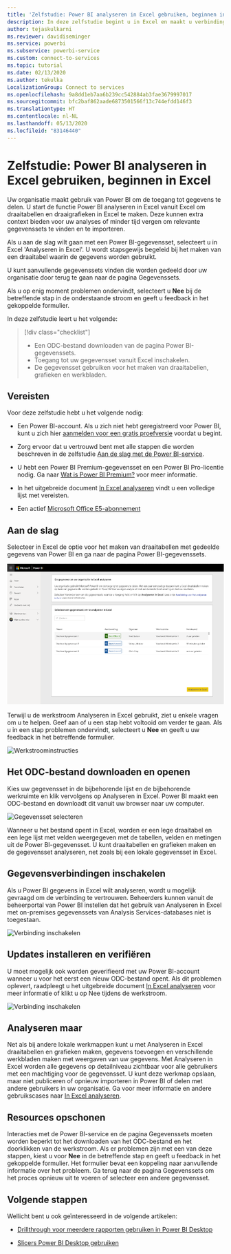 ```yaml
---
title: 'Zelfstudie: Power BI analyseren in Excel gebruiken, beginnen in Excel'
description: In deze zelfstudie begint u in Excel en maakt u verbinding met de pagina Power BI-gegevenssets om gegevenssets te importeren in Excel.
author: tejaskulkarni
ms.reviewer: davidiseminger
ms.service: powerbi
ms.subservice: powerbi-service
ms.custom: connect-to-services
ms.topic: tutorial
ms.date: 02/13/2020
ms.author: tekulka
LocalizationGroup: Connect to services
ms.openlocfilehash: 9a8dd1eb7aa6b239cc542884ab3fae3679997017
ms.sourcegitcommit: bfc2baf862aade6873501566f13c744efdd146f3
ms.translationtype: HT
ms.contentlocale: nl-NL
ms.lasthandoff: 05/13/2020
ms.locfileid: "83146440"
---
```

# <a name="tutorial-use-power-bi-analyze-in-excel-starting-in-excel"></a>Zelfstudie: Power BI analyseren in Excel gebruiken, beginnen in Excel

Uw organisatie maakt gebruik van Power BI om de toegang tot gegevens te delen. U start de functie Power BI analyseren in Excel vanuit Excel om draaitabellen en draaigrafieken in Excel te maken. Deze kunnen extra context bieden voor uw analyses of minder tijd vergen om relevante gegevenssets te vinden en te importeren.

Als u aan de slag wilt gaan met een Power BI-gegevensset, selecteert u in Excel 'Analyseren in Excel'. U wordt stapsgewijs begeleid bij het maken van een draaitabel waarin de gegevens worden gebruikt.  

U kunt aanvullende gegevenssets vinden die worden gedeeld door uw organisatie door terug te gaan naar de pagina Gegevenssets.

Als u op enig moment problemen ondervindt, selecteert u **Nee** bij de betreffende stap in de onderstaande stroom en geeft u feedback in het gekoppelde formulier.  

In deze zelfstudie leert u het volgende:

> [!div class="checklist"]
> * Een ODC-bestand downloaden van de pagina Power BI-gegevenssets.
> * Toegang tot uw gegevensset vanuit Excel inschakelen.
> * De gegevensset gebruiken voor het maken van draaitabellen, grafieken en werkbladen.

## <a name="prerequisites"></a>Vereisten

Voor deze zelfstudie hebt u het volgende nodig:

* Een Power BI-account. Als u zich niet hebt geregistreerd voor Power BI, kunt u zich hier [aanmelden voor een gratis proefversie](https://app.powerbi.com/signupredirect?pbi_source=web) voordat u begint.

* Zorg ervoor dat u vertrouwd bent met alle stappen die worden beschreven in de zelfstudie [Aan de slag met de Power BI-service](https://docs.microsoft.com/power-bi/service-get-started).

* U hebt een Power BI Premium-gegevensset en een Power BI Pro-licentie nodig. Ga naar [Wat is Power BI Premium?](https://docs.microsoft.com/power-bi/service-premium-what-is) voor meer informatie.

* In het uitgebreide document [In Excel analyseren](https://docs.microsoft.com/power-bi/service-analyze-in-excel#requirements) vindt u een volledige lijst met vereisten.

* Een actief [Microsoft Office E5-abonnement](https://www.microsoft.com/microsoft-365/business/office-365-enterprise-e5-business-software?activetab=pivot%3aoverviewtab)

## <a name="get-started"></a>Aan de slag

Selecteer in Excel de optie voor het maken van draaitabellen met gedeelde gegevens van Power BI en ga naar de pagina Power BI-gegevenssets.

![De pagina Gegevenssets](media/service-tutorial-analyze-in-excel/tutorial-analyze-in-excel-01.png)

Terwijl u de werkstroom Analyseren in Excel gebruikt, ziet u enkele vragen om u te helpen. Geef aan of u een stap hebt voltooid om verder te gaan. Als u in een stap problemen ondervindt, selecteert u **Nee** en geeft u uw feedback in het betreffende formulier.

![Werkstroominstructies](media/service-tutorial-analyze-in-excel/tutorial-analyze-in-excel-02.png)

## <a name="download-and-open-the-odc-file"></a>Het ODC-bestand downloaden en openen

Kies uw gegevensset in de bijbehorende lijst en de bijbehorende werkruimte en klik vervolgens op Analyseren in Excel. Power BI maakt een ODC-bestand en downloadt dit vanuit uw browser naar uw computer.

![Gegevensset selecteren](media/service-tutorial-analyze-in-excel/tutorial-analyze-in-excel-03.png)

Wanneer u het bestand opent in Excel, worden er een lege draaitabel en een lege lijst met velden weergegeven met de tabellen, velden en metingen uit de Power BI-gegevensset. U kunt draaitabellen en grafieken maken en de gegevensset analyseren, net zoals bij een lokale gegevensset in Excel.

## <a name="enable-data-connections"></a>Gegevensverbindingen inschakelen

Als u Power BI gegevens in Excel wilt analyseren, wordt u mogelijk gevraagd om de verbinding te vertrouwen. Beheerders kunnen vanuit de beheerportal van Power BI instellen dat het gebruik van Analyseren in Excel met on-premises gegevenssets van Analysis Services-databases niet is toegestaan.

![Verbinding inschakelen](media/service-tutorial-analyze-in-excel/tutorial-analyze-in-excel-04.png)

## <a name="install-updates-and-authenticate"></a>Updates installeren en verifiëren

U moet mogelijk ook worden geverifieerd met uw Power BI-account wanneer u voor het eerst een nieuw ODC-bestand opent.  Als dit problemen oplevert, raadpleegt u het uitgebreide document [In Excel analyseren](https://docs.microsoft.com/power-bi/service-analyze-in-excel#sign-in-to-power-bi ) voor meer informatie of klikt u op Nee tijdens de werkstroom.

![Verbinding inschakelen](media/service-tutorial-analyze-in-excel/tutorial-analyze-in-excel-05.png)

## <a name="analyze-away"></a>Analyseren maar

Net als bij andere lokale werkmappen kunt u met Analyseren in Excel draaitabellen en grafieken maken, gegevens toevoegen en verschillende werkbladen maken met weergaven van uw gegevens. Met Analyseren in Excel worden alle gegevens op detailniveau zichtbaar voor alle gebruikers met een machtiging voor de gegevensset. U kunt deze werkmap opslaan, maar niet publiceren of opnieuw importeren in Power BI of delen met andere gebruikers in uw organisatie. Ga voor meer informatie en andere gebruikscases naar [In Excel analyseren](https://docs.microsoft.com/power-bi/service-analyze-in-excel#analyze-away).

## <a name="clean-up-resources"></a>Resources opschonen

Interacties met de Power BI-service en de pagina Gegevenssets moeten worden beperkt tot het downloaden van het ODC-bestand en het doorklikken van de werkstroom. Als er problemen zijn met een van deze stappen, kiest u voor **Nee** in de betreffende stap en geeft u feedback in het gekoppelde formulier. Het formulier bevat een koppeling naar aanvullende informatie over het probleem. Ga terug naar de pagina Gegevenssets om het proces opnieuw uit te voeren of selecteer een andere gegevensset.

## <a name="next-steps"></a>Volgende stappen

Wellicht bent u ook geïnteresseerd in de volgende artikelen:

* [Drillthrough voor meerdere rapporten gebruiken in Power BI Desktop](https://docs.microsoft.com/power-bi/desktop-cross-report-drill-through)

* [Slicers Power BI Desktop gebruiken](https://docs.microsoft.com/power-bi/visuals/power-bi-visualization-slicers)
